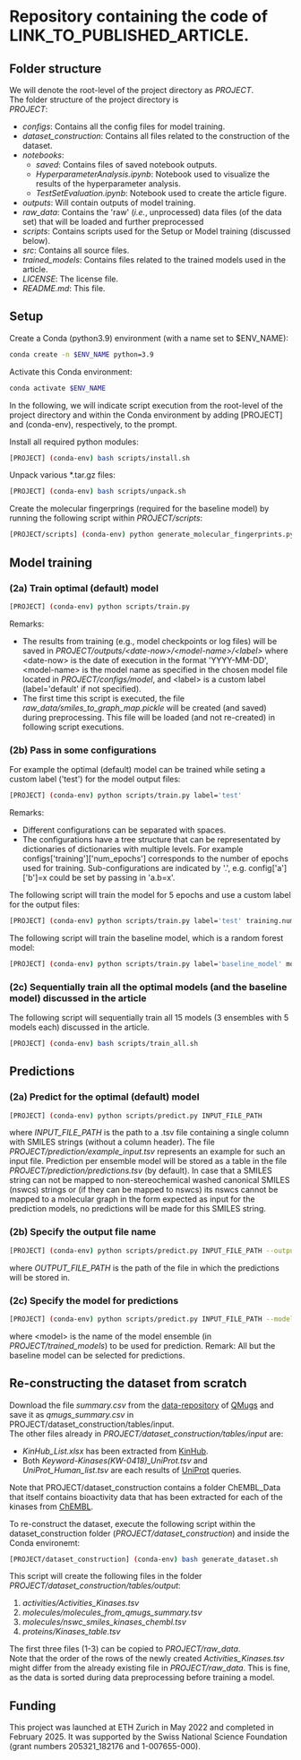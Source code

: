 # Repository containing the code of LINK_TO_PUBLISHED_ARTICLE.

## Folder structure
We will denote the root-level of the project directory as *PROJECT*.
</br>
The folder structure of the project directory is
</br>
*PROJECT*:
- *configs*: Contains all the config files for model training.
- *dataset_construction*: Contains all files related to the construction of the dataset.
- *notebooks*:
    - *saved*: Contains files of saved notebook outputs.
    - *HyperparameterAnalysis.ipynb*: Notebook used to visualize the results of the hyperparameter analysis.
    - *TestSetEvaluation.ipynb*: Notebook used to create the article figure.
- *outputs*: Will contain outputs of model training.
- *raw_data*: Contains the 'raw' (*i.e.*, unprocessed) data files (of the data set) that will be loaded and further preprocessed
- *scripts*: Contains scripts used for the Setup or Model training (discussed below).
- *src*: Contains all source files.
- *trained_models*: Contains files related to the trained models used in the article.
- *LICENSE*: The license file.
- *README.md*: This file.

## Setup
Create a Conda (python3.9) environment (with a name set to $ENV_NAME):
```bash
conda create -n $ENV_NAME python=3.9
```

Activate this Conda environment:
```bash
conda activate $ENV_NAME
```
In the following, we will indicate script execution from the root-level of the project directory and within the Conda environment by adding \[PROJECT\] and (conda-env), respectively, to the prompt.

Install all required python modules:
```bash
[PROJECT] (conda-env) bash scripts/install.sh
```

Unpack various *.tar.gz files:
```bash
[PROJECT] (conda-env) bash scripts/unpack.sh
```

Create the molecular fingerprings (required for the baseline model) by running the following script within *PROJECT/scripts*:
```bash
[PROJECT/scripts] (conda-env) python generate_molecular_fingerprints.py
```

## Model training
### (2a) Train optimal (default) model
```bash
[PROJECT] (conda-env) python scripts/train.py
```
Remarks:
- The results from training (e.g., model checkpoints or log files) will be saved in *PROJECT/outputs/\<date-now\>/\<model-name\>/\<label\>*
where \<date-now\> is the date of execution in the format 'YYYY-MM-DD', \<model-name\> is the model name as specified in the chosen model file located in *PROJECT/configs/model*, and \<label\> is a custom label (label='default' if not specified).
- The first time this script is executed, the file *raw_data/smiles_to_graph_map.pickle* will be created (and saved) during preprocessing.
This file will be loaded (and not re-created) in following script executions.

### (2b) Pass in some configurations
For example the optimal (default) model can be trained while seting a custom label ('test') for the model output files:
```bash
[PROJECT] (conda-env) python scripts/train.py label='test'
```
Remarks:
- Different configurations can be separated with spaces.
- The configurations have a tree structure that can be representated by dictionaries of dictionaries with multiple levels. For example configs['training']['num_epochs'] corresponds to the number of epochs used for training.
Sub-configurations are indicated by '.', e.g. config['a']['b']=x could be set by passing in 'a.b=x'.

The following script will train the model for 5 epochs and use a custom label for the output files:
```bash
[PROJECT] (conda-env) python scripts/train.py label='test' training.num_epochs=5
```

The following script will train the baseline model, which is a random forest model:
```bash
[PROJECT] (conda-env) python scripts/train.py label='baseline_model' model='random_forest_model'
```

### (2c) Sequentially train all the optimal models (and the baseline model) discussed in the article
The following script will sequentially train all 15 models (3 ensembles with 5 models each) discussed in the article.
```bash
[PROJECT] (conda-env) bash scripts/train_all.sh
```

## Predictions
### (2a) Predict for the optimal (default) model
```bash
[PROJECT] (conda-env) python scripts/predict.py INPUT_FILE_PATH
```
where *INPUT_FILE_PATH* is the path to a .tsv file containing a single column with SMILES strings (without a column header).
The file *PROJECT/prediction/example_input.tsv* represents an example for such an input file.
Prediction per ensemble model will be stored as a table in the file *PROJECT/prediction/predictions.tsv* (by default).
In case that a SMILES string can not be mapped to non-stereochemical washed canonical SMILES (nswcs) strings or (if they can be mapped to nswcs) its nswcs cannot be mapped to a molecular graph in the form expected as input for the prediction models, no predictions will be made for this SMILES string.

### (2b) Specify the output file name
```bash
[PROJECT] (conda-env) python scripts/predict.py INPUT_FILE_PATH --output OUTPUT_FILE_PATH
```
where *OUTPUT_FILE_PATH* is the path of the file in which the predictions will be stored in.

### (2c) Specify the model for predictions
```bash
[PROJECT] (conda-env) python scripts/predict.py INPUT_FILE_PATH --model <model>
```
where \<model\> is the name of the model ensemble (in *PROJECT/trained_models*) to be used for prediction.
Remark: All but the baseline model can be selected for predictions.

## Re-constructing the dataset from scratch
Download the file *summary.csv* from the [data-repository](https://doi.org/10.3929/ethz-b-000482129) of [QMugs](https://www.nature.com/articles/s41597-022-01390-7) and save it as *qmugs_summary.csv* in PROJECT/dataset_construction/tables/input.
</br>
The other files already in *PROJECT/dataset_construction/tables/input* are:
- *KinHub_List.xlsx* has been extracted from [KinHub](http://www.kinhub.org/index.html).
- Both *Keyword-Kinases(KW-0418)_UniProt.tsv* and *UniProt_Human_list.tsv* are each results of [UniProt](https://www.uniprot.org/) queries.

Note that PROJECT/dataset_construction contains a folder ChEMBL_Data that itself contains bioactivity data that has been extracted for each of the kinases from [ChEMBL](https://www.ebi.ac.uk/chembl/).

To re-construct the dataset, execute the following script within the dataset_construction folder (*PROJECT/dataset_construction*) and inside the Conda environemt:
```bash
[PROJECT/dataset_construction] (conda-env) bash generate_dataset.sh
```
This script will create the following files in the folder *PROJECT/dataset_construction/tables/output*:
1. *activities/Activities_Kinases.tsv*
2. *molecules/molecules_from_qmugs_summary.tsv*
3. *molecules/nswc_smiles_kinases_chembl.tsv*
4. *proteins/Kinases_table.tsv*

The first three files (1-3) can be copied to *PROJECT/raw_data*.
</br>
Note that the order of the rows of the newly created *Activities_Kinases.tsv* might differ from the already existing file in *PROJECT/raw_data*.
This is fine, as the data is sorted during data preprocessing before training a model.

## Funding
This project was launched at ETH Zurich in May 2022 and completed in February 2025.
It was supported by the Swiss National Science Foundation (grant numbers 205321_182176 and 1-007655-000).